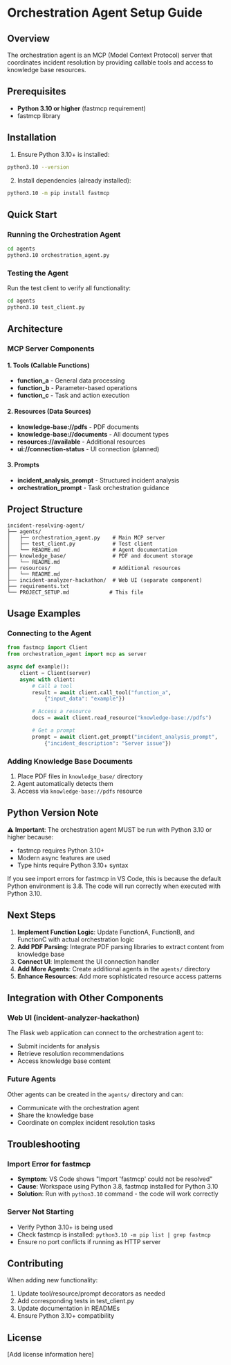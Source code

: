 # Orchestration Agent Setup Guide

## Overview

The orchestration agent is an MCP (Model Context Protocol) server that coordinates incident resolution by providing callable tools and access to knowledge base resources.

## Prerequisites

- **Python 3.10 or higher** (fastmcp requirement)
- fastmcp library

## Installation

1. Ensure Python 3.10+ is installed:

```bash
python3.10 --version
```

2. Install dependencies (already installed):

```bash
python3.10 -m pip install fastmcp
```

## Quick Start

### Running the Orchestration Agent

```bash
cd agents
python3.10 orchestration_agent.py
```

### Testing the Agent

Run the test client to verify all functionality:

```bash
cd agents
python3.10 test_client.py
```

## Architecture

### MCP Server Components

#### 1. Tools (Callable Functions)

- **function_a** - General data processing
- **function_b** - Parameter-based operations
- **function_c** - Task and action execution

#### 2. Resources (Data Sources)

- **knowledge-base://pdfs** - PDF documents
- **knowledge-base://documents** - All document types
- **resources://available** - Additional resources
- **ui://connection-status** - UI connection (planned)

#### 3. Prompts

- **incident_analysis_prompt** - Structured incident analysis
- **orchestration_prompt** - Task orchestration guidance

## Project Structure

```
incident-resolving-agent/
├── agents/
│   ├── orchestration_agent.py    # Main MCP server
│   ├── test_client.py            # Test client
│   └── README.md                 # Agent documentation
├── knowledge_base/               # PDF and document storage
│   └── README.md
├── resources/                    # Additional resources
│   └── README.md
├── incident-analyzer-hackathon/  # Web UI (separate component)
├── requirements.txt
└── PROJECT_SETUP.md             # This file
```

## Usage Examples

### Connecting to the Agent

```python
from fastmcp import Client
from orchestration_agent import mcp as server

async def example():
    client = Client(server)
    async with client:
        # Call a tool
        result = await client.call_tool("function_a",
            {"input_data": "example"})

        # Access a resource
        docs = await client.read_resource("knowledge-base://pdfs")

        # Get a prompt
        prompt = await client.get_prompt("incident_analysis_prompt",
            {"incident_description": "Server issue"})
```

### Adding Knowledge Base Documents

1. Place PDF files in `knowledge_base/` directory
2. Agent automatically detects them
3. Access via `knowledge-base://pdfs` resource

## Python Version Note

⚠️ **Important**: The orchestration agent MUST be run with Python 3.10 or higher because:

- fastmcp requires Python 3.10+
- Modern async features are used
- Type hints require Python 3.10+ syntax

If you see import errors for fastmcp in VS Code, this is because the default Python environment is 3.8. The code will run correctly when executed with Python 3.10.

## Next Steps

1. **Implement Function Logic**: Update FunctionA, FunctionB, and FunctionC with actual orchestration logic
2. **Add PDF Parsing**: Integrate PDF parsing libraries to extract content from knowledge base
3. **Connect UI**: Implement the UI connection handler
4. **Add More Agents**: Create additional agents in the `agents/` directory
5. **Enhance Resources**: Add more sophisticated resource access patterns

## Integration with Other Components

### Web UI (incident-analyzer-hackathon)

The Flask web application can connect to the orchestration agent to:

- Submit incidents for analysis
- Retrieve resolution recommendations
- Access knowledge base content

### Future Agents

Other agents can be created in the `agents/` directory and can:

- Communicate with the orchestration agent
- Share the knowledge base
- Coordinate on complex incident resolution tasks

## Troubleshooting

### Import Error for fastmcp

- **Symptom**: VS Code shows "Import 'fastmcp' could not be resolved"
- **Cause**: Workspace using Python 3.8, fastmcp installed for Python 3.10
- **Solution**: Run with `python3.10` command - the code will work correctly

### Server Not Starting

- Verify Python 3.10+ is being used
- Check fastmcp is installed: `python3.10 -m pip list | grep fastmcp`
- Ensure no port conflicts if running as HTTP server

## Contributing

When adding new functionality:

1. Update tool/resource/prompt decorators as needed
2. Add corresponding tests in test_client.py
3. Update documentation in READMEs
4. Ensure Python 3.10+ compatibility

## License

[Add license information here]
